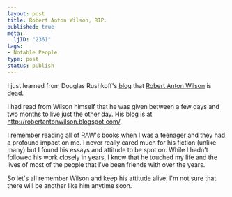 ```yaml
--- 
layout: post
title: Robert Anton Wilson, RIP.
published: true
meta: 
  ljID: "2361"
tags: 
- Notable People
type: post
status: publish
---
```

I just learned from Douglas Rushkoff's <a href="http://www.rushkoff.com/2007/01/raw-unplugged.php">blog</a> that <a href="http://en.wikipedia.org/wiki/Robert_Anton_Wilson">Robert Anton Wilson</a> is dead.

I had read from Wilson himself that he was given between a few days and two months to live just the other day. His blog is at <a href="http://robertantonwilson.blogspot.com/">http://robertantonwilson.blogspot.com/</a>.

I remember reading all of RAW's books when I was a teenager and they had a profound impact on me. I never really cared much for his fiction (unlike many) but I found his essays and attitude to be spot on. While I hadn't followed his work closely in years, I know that he touched my life and the lives of most of the people that I've been friends with over the years.

So let's all remember Wilson and keep his attitude alive. I'm not sure that there will be another like him anytime soon.

